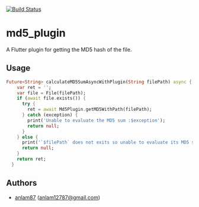 [![Build Status](https://travis-ci.org/fluttervn/md5_plugin.svg?branch=master)](https://travis-ci.org/fluttervn/md5_plugin)
# md5_plugin

A Flutter plugin for getting the MD5 hash of the file.

## Usage
```dart
Future<String> calculateMD5SumAsyncWithPlugin(String filePath) async {
    var ret = '';
    var file = File(filePath);
    if (await file.exists()) {
      try {
        ret = await Md5Plugin.getMD5WithPath(filePath);
      } catch (exception) {
        print('Unable to evaluate the MD5 sum :$exception');
        return null;
      }
    } else {
      print('`$filePath` does not exits so unable to evaluate its MD5 sum.');
      return null;
    }
    return ret;
  }
```
## Authors
- [anlam87](https://github.com/anlam87) (anlam12787@gmail.com)



